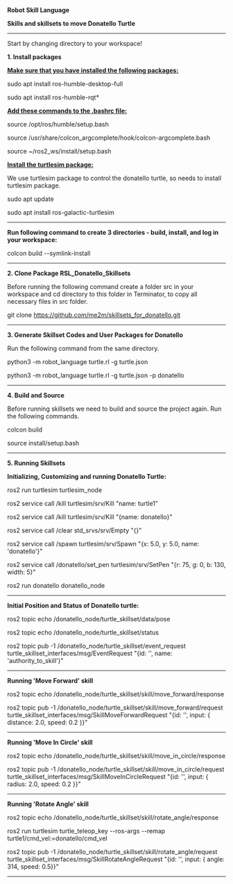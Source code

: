 **Robot Skill Language**

**Skills and skillsets to move Donatello Turtle**
****
Start by changing directory to your workspace!

**1. Install packages**

<ins> **Make sure that you have installed the following packages:** </ins>


sudo apt install ros-humble-desktop-full

sudo apt install ros-humble-rqt*

<ins> **Add these commands to the .bashrc file:** </ins>

source /opt/ros/humble/setup.bash        

source /usr/share/colcon_argcomplete/hook/colcon-argcomplete.bash     
      
source ~/ros2_ws/install/setup.bash       


<ins> **Install the turtlesim package:** </ins>

We use turtlesim package to control the donatello turtle, so needs to install turtlesim package.

sudo apt update

sudo apt install ros-galactic-turtlesim
****
**Run following command to create 3 directories - build, install, and log in your workspace:**

colcon build  --symlink-install
****
 
**2. Clone Package RSL_Donatello_Skillsets**

Before running the following command create a folder src in your workspace and cd directory to this folder in Terminator, to copy all necessary files in src folder.

git clone https://github.com/me2m/skillsets_for_donatello.git
****

**3. Generate Skillset Codes and User Packages for Donatello**

Run the following command from the same directory.

python3 -m robot_language turtle.rl -g turtle.json

python3 -m robot_language turtle.rl -g turtle.json -p donatello
****
    

**4. Build and Source**

Before running skillsets we need to build and source the project again. Run the following commands.

colcon build

source install/setup.bash
****


**5. Running Skillsets**

**Initializing, Customizing and running Donatello Turtle:**

ros2 run turtlesim turtlesim_node

ros2 service call /kill turtlesim/srv/Kill "name: turtle1"

ros2 service call /kill turtlesim/srv/Kill "{name: donatello}"

ros2 service call /clear std_srvs/srv/Empty "{}"

ros2 service call /spawn turtlesim/srv/Spawn "{x: 5.0, y: 5.0, name: 'donatello'}"

ros2 service call /donatello/set_pen turtlesim/srv/SetPen "{r: 75, g: 0, b: 130, width: 5}"

ros2 run donatello donatello_node
****

**Initial Position and Status of Donatello turtle:**

ros2 topic echo /donatello_node/turtle_skillset/data/pose

ros2 topic echo /donatello_node/turtle_skillset/status

ros2 topic pub -1 /donatello_node/turtle_skillset/event_request turtle_skillset_interfaces/msg/EventRequest "{id: '', name: 'authority_to_skill'}"
****

**Running 'Move Forward' skill**

ros2 topic echo /donatello_node/turtle_skillset/skill/move_forward/response

ros2 topic pub -1 /donatello_node/turtle_skillset/skill/move_forward/request turtle_skillset_interfaces/msg/SkillMoveForwardRequest "{id: '', input: { distance: 2.0, speed: 0.2 }}"
****

**Running 'Move In Circle' skill**

ros2 topic echo /donatello_node/turtle_skillset/skill/move_in_circle/response

ros2 topic pub -1 /donatello_node/turtle_skillset/skill/move_in_circle/request turtle_skillset_interfaces/msg/SkillMoveInCircleRequest "{id: '', input: { radius: 2.0, speed: 0.2 }}"
****

**Running 'Rotate Angle' skill**

ros2 topic echo /donatello_node/turtle_skillset/skill/rotate_angle/response

ros2 run turtlesim turtle_teleop_key --ros-args --remap turtle1/cmd_vel:=donatello/cmd_vel

ros2 topic pub -1 /donatello_node/turtle_skillset/skill/rotate_angle/request turtle_skillset_interfaces/msg/SkillRotateAngleRequest "{id: '', input: { angle: 314, speed: 0.5}}"
****
